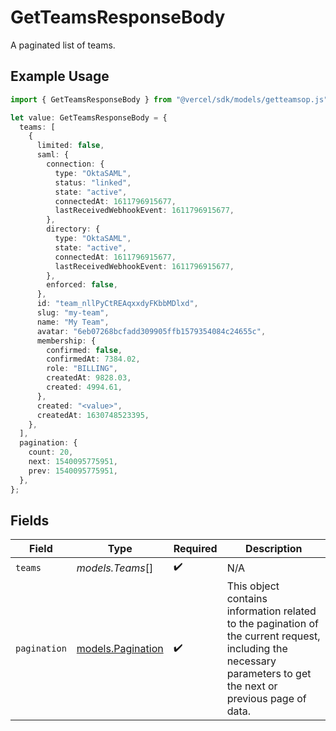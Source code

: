 # GetTeamsResponseBody

A paginated list of teams.

## Example Usage

```typescript
import { GetTeamsResponseBody } from "@vercel/sdk/models/getteamsop.js";

let value: GetTeamsResponseBody = {
  teams: [
    {
      limited: false,
      saml: {
        connection: {
          type: "OktaSAML",
          status: "linked",
          state: "active",
          connectedAt: 1611796915677,
          lastReceivedWebhookEvent: 1611796915677,
        },
        directory: {
          type: "OktaSAML",
          state: "active",
          connectedAt: 1611796915677,
          lastReceivedWebhookEvent: 1611796915677,
        },
        enforced: false,
      },
      id: "team_nllPyCtREAqxxdyFKbbMDlxd",
      slug: "my-team",
      name: "My Team",
      avatar: "6eb07268bcfadd309905ffb1579354084c24655c",
      membership: {
        confirmed: false,
        confirmedAt: 7384.02,
        role: "BILLING",
        createdAt: 9828.03,
        created: 4994.61,
      },
      created: "<value>",
      createdAt: 1630748523395,
    },
  ],
  pagination: {
    count: 20,
    next: 1540095775951,
    prev: 1540095775951,
  },
};
```

## Fields

| Field                                                                                                                                                           | Type                                                                                                                                                            | Required                                                                                                                                                        | Description                                                                                                                                                     |
| --------------------------------------------------------------------------------------------------------------------------------------------------------------- | --------------------------------------------------------------------------------------------------------------------------------------------------------------- | --------------------------------------------------------------------------------------------------------------------------------------------------------------- | --------------------------------------------------------------------------------------------------------------------------------------------------------------- |
| `teams`                                                                                                                                                         | *models.Teams*[]                                                                                                                                                | :heavy_check_mark:                                                                                                                                              | N/A                                                                                                                                                             |
| `pagination`                                                                                                                                                    | [models.Pagination](../models/pagination.md)                                                                                                                    | :heavy_check_mark:                                                                                                                                              | This object contains information related to the pagination of the current request, including the necessary parameters to get the next or previous page of data. |
